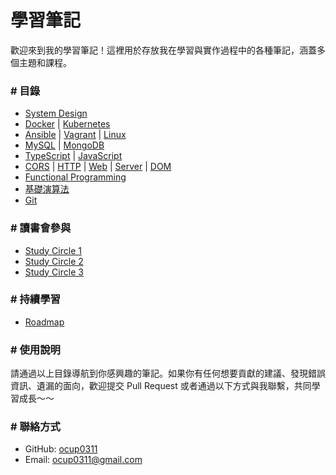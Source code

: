 # 學習筆記

歡迎來到我的學習筆記！這裡用於存放我在學習與實作過程中的各種筆記，涵蓋多個主題和課程。

### # 目錄

- [System Design](./System/README.md)
- [Docker](./DevOps/Docker/note/note.md) | [Kubernetes](./DevOps/Kubernetes/note/note.md)
- [Ansible](./DevOps/Ansible/note/note.md) | [Vagrant](./DevOps/Vagrant/note/note.md) | [Linux](./OS/Linux/note/base.md)
- [MySQL](./DataBase/note/MySQL/note.md) | [MongoDB](./DataBase/note/MongoDB/note.md)
- [TypeScript](./Language/TypeScript/note/base.md) | [JavaScript](./Language/JavaScript/note/base.md)
- [CORS](./Web/note/CORS.md) | [HTTP](./Web/note/HTTP.md) | [Web](./Web/note/Web.md) | [Server](./Web/note/Server.md) | [DOM](./FrontEnd/note/DOM.md)
- [Functional Programming](./Pattern/FP/note/base.md)
- [基礎演算法](https://github.com/ocup0311/Algorithm)
- [Git](./Tool/Git/note/note.md)

### # 讀書會參與

- [Study Circle 1](./Study%20Circle/IT%20Book%20Club/README.md)
- [Study Circle 2](./Study%20Circle/宇杯多菜/OSTEP/README.md)
- [Study Circle 3](./Study%20Circle/Software%20Engineering%20Book%20Club/README.md)

### # 持續學習

- [Roadmap](https://roadmap.sh/)

### # 使用說明

請通過以上目錄導航到你感興趣的筆記。如果你有任何想要貢獻的建議、發現錯誤資訊、遺漏的面向，歡迎提交 Pull Request 或者通過以下方式與我聯繫，共同學習成長～～

### # 聯絡方式

- GitHub: [ocup0311](https://github.com/ocup0311)
- Email: [ocup0311@gmail.com](mailto:ocup0311@gmail.com)
